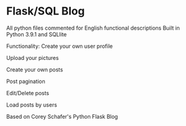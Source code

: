 # Flask/SQL Blog
All python files commented for English functional descriptions
Built in Python 3.9.1 and SQLlite

Functionality:
Create your own user profile

Upload your pictures

Create your own posts

Post pagination

Edit/Delete posts

Load posts by users


Based on Corey Schafer's Python Flask Blog
